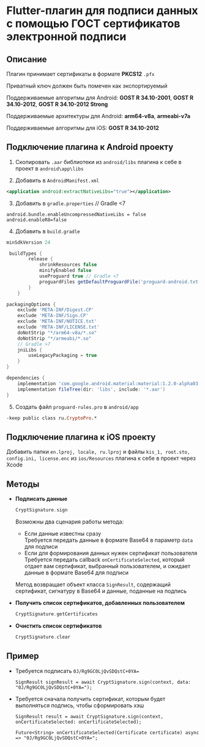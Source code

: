 # Flutter-плагин для подписи данных с помощью ГОСТ сертификатов электронной подписи

## Описание
Плагин принимает сертификаты в формате __PKCS12__ ```.pfx```

Приватный ключ должен быть помечен как экспортируемый

Поддерживаемые алгоритмы для Android: __GOST R 34.10-2001__, __GOST R 34.10-2012__, __GOST R 34.10-2012 Strong__

Поддерживаемые архитектуры для Android: __arm64-v8a__, __armeabi-v7a__

Поддерживаемые алгоритмы для iOS: __GOST R 34.10-2012__


## Подключение плагина к Android проекту
1. Скопировать ```.aar``` библиотеки из ```android/libs``` плагина к себе в проект в ```android\app\libs```

2. Добавить в ```AndroidManifest.xml``` 
```xml
<application android:extractNativeLibs="true"></application>
```

3. Добавить в ```gradle.properties``` // Gradle <7
```properties
android.bundle.enableUncompressedNativeLibs = false
android.enableR8=false
```

4. Добавить в ```build.gradle```
```gradle
minSdkVersion 24

 buildTypes {
        release {
            shrinkResources false
            minifyEnabled false
            useProguard true // Gradle <7
            proguardFiles getDefaultProguardFile('proguard-android.txt'), 'proguard-rules.pro'
        }
    }

packagingOptions {
    exclude 'META-INF/Digest.CP'
    exclude 'META-INF/Sign.CP'
    exclude 'META-INF/NOTICE.txt'
    exclude 'META-INF/LICENSE.txt'
    doNotStrip "*/arm64-v8a/*.so"
    doNotStrip "*/armeabi/*.so"
    // Gradle >7
    jniLibs {
        useLegacyPackaging = true
    }
}

dependencies {
    implementation 'com.google.android.material:material:1.2.0-alpha03'
    implementation fileTree(dir: 'libs', include: '*.aar')
}
```

5. Создать файл ```proguard-rules.pro``` в ```android/app```
```pro
-keep public class ru.CryptoPro.*
```

## Подключение плагина к iOS проекту
Добавить папки ```en.lproj, locale, ru.lproj``` и файлы ```kis_1, root.sto, config.ini, license.enc``` из ```ios/Resources``` плагина к себе в проект через Xcode

## Методы
* __Подписать данные__
    ```dart
    CryptSignature.sign
    ```
    Возможны два сценария работы метода:<br>
    * Если данные известны сразу <br>
        Требуется передать данные в формате Base64 в параметр ```data``` для подписи
    * Если для формирования данных нужен сертификат пользователя <br>
        Требуется передать сallback ```onCertificateSelected```, который отдает вам сертификат, выбранный пользователем, и ожидает данные в формате Base64 для подписи<br>

    Метод возвращает объект класса ```SignResult```, содержащий сертификат, сигнатуру в Base64 и данные, поданные на подпись


* __Получить список сертификатов, добавленных пользователем__
    ```dart
    CryptSignature.getCertificates
    ```
* __Очистить список сертификатов__
    ```dart
    CryptSignature.clear
    ```

## Пример
* Требуется подписать ```0J/Rg9GC0LjQvSDQstC+0YA=```
    ```
    SignResult signResult = await CryptSignature.sign(context, data: "0J/Rg9GC0LjQvSDQstC+0YA=");
    ```

* Требуется сначала получить сертификат, которым будет выполняться подпись, чтобы сформировать хэш
    ```
    SignResult result = await CryptSignature.sign(context, onCertificateSelected: onCertificateSelected);
    ```
    ```
    Future<String> onCertificateSelected(Certificate certificate) async => "0J/Rg9GC0LjQvSDQstC+0YA=";
    ```